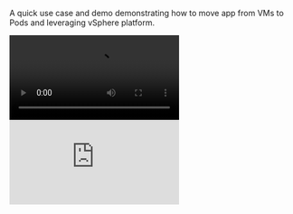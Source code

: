 A quick use case and demo demonstrating how to move app from VMs to Pods
and leveraging vSphere platform.

 ![Video](https://github.com/bdereims/pks-prep/blob/master/k8s/VMs2PODs/VMs2Pods.mov)
 ![Presentation](https://github.com/bdereims/pks-prep/blob/master/k8s/VMs2PODs/VMs2Pods.pdf)
